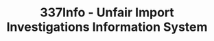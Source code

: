 ---
bigquery: https://console.cloud.google.com/bigquery?p=patents-public-data&d=usitc_investigations&page=dataset&project=sheets-management-319211
citation: US International Trade Commission 337Info Unfair Import Investigations Information
  System
contributors: US International Trade Comission
cost: None
description: US International Trade Commission 337Info Unfair Import Investigations
  Information System contains data on investigations done under Section 337. Section
  337 declares the infringement of certain statutory intellectual property rights
  and other forms of unfair competition in import trade to be unlawful practices.
  Most Section 337 investigations involve allegations of patent or registered trademark
  infringement.
documentation: FAQ and tutorial available on the site
last_edit: Mon, 04 Apr 2022 19:10:40 GMT
location: https://pubapps2.usitc.gov/337external/
maintained_by: US International Trade Comission
schema_fields: '[''teoIdDueDate'', ''copyrightNumbers'', ''finalIdOnViolationIssue'',
  ''ouiiParticipation'', ''investigationTermDate'', ''currentActiveALJ'', ''targetDate'',
  ''id'', ''dateOfPublicationFrNotice'', ''endDateMarkmanHearing'', ''aljAssigned'',
  ''lastUpdated'', ''teoIdIssueDate'', ''title'', ''investigationType'', ''markmanHearing'',
  ''actualStartDateEvidHear'', ''complainant'', ''ouiiAttorney'', ''respondent'',
  ''internalRemand'', ''issueDateOtherNonFinal'', ''publication_number'', ''dateCreated'',
  ''investigationNo'', ''teoProceedingInvolved'', ''scheduledEndDateEvidHear'', ''patentNumbers'',
  ''dateComplaintFiled'', ''currentStatus'', ''cafcAppeals'', ''htsNumbers'', ''invUnfairAct'',
  ''finalDetViolation'', ''finalIdOnViolationDue'', ''teoReliefGranted'', ''docketNo'',
  ''gcAttorney'', ''reportingRequirements'', ''finalDetNoViolation'', ''startDateMarkmanHearing'',
  ''patentNumber'', ''trademarkNumbers'', ''actualEndDateEvidHear'', ''scheduledStartDateEvidHear'']'
shortname: unfair_import_investigations
tags:
- import
- legal
- trade
timeframe: 2008-2021 (prior to 2008 downloadable as a JSON file)
title: 337Info - Unfair Import Investigations Information System
uuid: 2721f5ec-e599-4890-9265-9706719fc71e
---